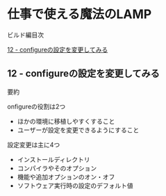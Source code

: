 # 仕事で使える魔法のLAMP

ビルド編目次

[12 - configureの設定を変更してみる](http://www.atmarkit.co.jp/ait/articles/1107/01/news139.html)

## 12 - configureの設定を変更してみる

要約

onfigureの役割は2つ

* ほかの環境に移植しやすくすること
* ユーザーが設定を変更できるようにすること

設定変更は主に4つ

* インストールディレクトリ
* コンパイラやそのオプション
* 機能や追加オプションのオン・オフ
* ソフトウェア実行時の設定のデフォルト値
